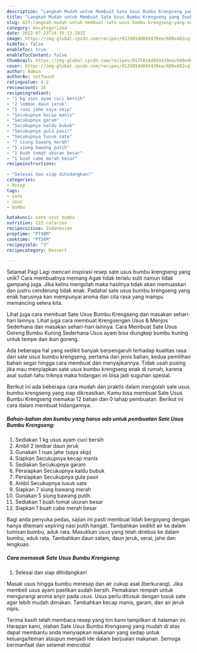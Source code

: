```yaml
---
description: "Langkah Mudah untuk Membuat Sate Usus Bumbu Krengseng yang Enak, Sempurna"
title: "Langkah Mudah untuk Membuat Sate Usus Bumbu Krengseng yang Enak, Sempurna"
slug: 427-langkah-mudah-untuk-membuat-sate-usus-bumbu-krengseng-yang-enak-sempurna
category: Uncategorized
date: 2022-07-23T14:35:13.283Z
image: https://img-global.cpcdn.com/recipes/0125014d693439ea/680x482cq70/sate-usus-bumbu-krengseng-foto-resep-utama.jpg
hideToc: false
enableToc: true
enableTocContent: false
thumbnail: https://img-global.cpcdn.com/recipes/0125014d693439ea/680x482cq70/sate-usus-bumbu-krengseng-foto-resep-utama.jpg
cover: https://img-global.cpcdn.com/recipes/0125014d693439ea/680x482cq70/sate-usus-bumbu-krengseng-foto-resep-utama.jpg
author: Admin
authorAv: notfound
ratingvalue: 4.2
reviewcount: 16
recipeingredient:
- "1 kg usus ayam cuci bersih"
- "2 lembar daun jeruk"
- "1 ruas jahe saya skip"
- "Secukupnya kecap manis"
- "Secukupnya garam"
- "Secukupnya kaldu bubuk"
- "Secukupnya gula pasir"
- "Secukupnya tusuk sate"
- "7 siung bawang merah"
- "5 siung bawang putih"
- "1 buah tomat ukuran besar"
- "1 buah cabe merah besar"
recipeinstructions:

- "Selesai dan siap dihidangkan!"
categories:
- Resep
tags:
- sate
- usus
- bumbu

katakunci: sate usus bumbu 
nutrition: 222 calories
recipecuisine: Indonesian
preptime: "PT40M"
cooktime: "PT56M"
recipeyield: "3"
recipecategory: Dessert

---
```



Selamat Pagi Lagi mencari inspirasi resep sate usus bumbu krengseng yang unik? Cara membuatnya memang Agak tidak terlalu sulit namun tidak gampang juga. Jika keliru mengolah maka hasilnya tidak akan memuaskan dan justru cenderung tidak enak. Padahal sate usus bumbu krengseng yang enak harusnya kan mempunyai aroma dan cita rasa yang mampu memancing selera kita.


Lihat juga cara membuat Sate Usus Bumbu Krengseng dan masakan sehari-hari lainnya. Lihat juga cara membuat Krengsengan Usus &amp; Menjos Sederhana dan masakan sehari-hari lainnya. Cara Membuat Sate Usus Goreng Bumbu Kuning Sederhana Usus ayam bisa diungkep bumbu kuning untuk tempe dan ikan goreng.

Ada beberapa hal yang sedikit banyak berpengaruh terhadap kualitas rasa dari sate usus bumbu krengseng, pertama dari jenis bahan, kedua pemilihan bahan segar hingga cara membuat dan menyajikannya. Tidak usah pusing jika mau menyiapkan sate usus bumbu krengseng enak di rumah, karena asal sudah tahu triknya maka hidangan ini bisa jadi suguhan spesial.


Berikut ini ada beberapa cara mudah dan praktis dalam mengolah sate usus bumbu krengseng yang siap dikreasikan. Kamu bisa membuat Sate Usus Bumbu Krengseng memakai 12 bahan dan 0 tahap pembuatan. Berikut ini cara dalam membuat hidangannya.

<!--inarticleads1-->

##### Bahan-bahan dan bumbu yang harus ada untuk pembuatan Sate Usus Bumbu Krengseng:

1. Sediakan 1 kg usus ayam cuci bersih
1. Ambil 2 lembar daun jeruk
1. Gunakan 1 ruas jahe (saya skip)
1. Siapkan Secukupnya kecap manis
1. Sediakan Secukupnya garam
1. Persiapkan Secukupnya kaldu bubuk
1. Persiapkan Secukupnya gula pasir
1. Ambil Secukupnya tusuk sate
1. Siapkan 7 siung bawang merah
1. Gunakan 5 siung bawang putih
1. Sediakan 1 buah tomat ukuran besar
1. Siapkan 1 buah cabe merah besar


Bagi anda penyuka pedas, sajian ini pasti membuat lidah bergoyang dengan hanya ditemani sepiring nasi putih hangat. Tambahkan sedikit air ke dalam tumisan bumbu, aduk rata. Masukkan usus yang telah direbus ke dalam bumbu, aduk rata. Tambahkan daun salam, daun jeruk, serai, jahe dan lengkuas. 

<!--inarticleads2-->

##### Cara memasak Sate Usus Bumbu Krengseng:


1. Selesai dan siap dihidangkan!

Masak usus hingga bumbu meresap dan air cukup asat (berkurang). Jika membeli usus ayam pastikan sudah bersih. Pemakaian rempah untuk mengurangi aroma anyir pada usus. Usus perlu ditusuk dengan tusuk sate agar lebih mudah dimakan. Tambahkan kecap manis, garam, dan air jeruk nipis. 

Terima kasih telah membaca resep yang tim kami tampilkan di halaman ini. Harapan kami, olahan Sate Usus Bumbu Krengseng yang mudah di atas dapat membantu anda menyiapkan makanan yang sedap untuk keluarga/teman ataupun menjadi ide dalam berjualan makanan. Semoga bermanfaat dan selamat mencoba!
